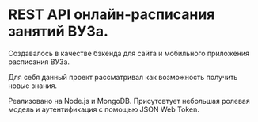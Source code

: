 # REST API онлайн-расписания занятий ВУЗа.
Создавалось в качестве бэкенда для сайта и мобильного приложения расписания ВУЗа.

Для себя данный проект рассматривал как возможность получить новые знания.

Реализовано на Node.js и MongoDB. Присутсвтует небольшая ролевая модель и аутентификация с помощью JSON Web Token.


